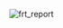 ![frt_report](https://github.com/markorn-01/Star_Schema_PBI/assets/80674608/999612ec-2e29-411b-b1c0-b4d88ab12651)
